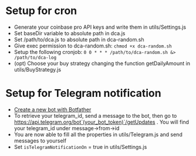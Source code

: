 # Setup for cron

- Generate your coinbase pro API keys and write them in utils/Settings.js
- Set baseDir variable to absolute path in dca.js
- Set /path/to/dca.js to absolute path in dca-random.sh
- Give exec permission to dca-random.sh: `chmod +x dca-random.sh`
- Setup the following cronjob: `0 0 * * * /path/to/dca-random.sh &> /path/to/dca-log`
- (opt) Choose your buy strategy changing the function getDailyAmount in utils/BuyStrategy.js


# Setup for Telegram notification

- [Create a new bot with Botfather](https://core.telegram.org/bots/api)
- To retrieve your telegram_id, send a message to the bot, then go to https://api.telegram.org/bot`(your_bot_token)`/getUpdates . You will find your telegram_id under message->from->id
- You are now able to fill all the properties in utils/Telegram.js and send messages to yourself
- Set `isTelegramNotificationOn` = true in utils/Settings.js
